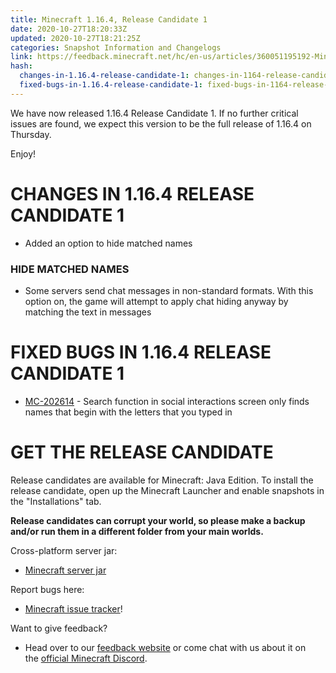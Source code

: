 ```yaml
---
title: Minecraft 1.16.4, Release Candidate 1
date: 2020-10-27T18:20:33Z
updated: 2020-10-27T18:21:25Z
categories: Snapshot Information and Changelogs
link: https://feedback.minecraft.net/hc/en-us/articles/360051195192-Minecraft-1-16-4-Release-Candidate-1
hash:
  changes-in-1.16.4-release-candidate-1: changes-in-1164-release-candidate-1
  fixed-bugs-in-1.16.4-release-candidate-1: fixed-bugs-in-1164-release-candidate-1
---
```


We have now released 1.16.4 Release Candidate 1. If no further critical issues are found, we expect this version to be the full release of 1.16.4 on Thursday.

Enjoy!

# CHANGES IN 1.16.4 RELEASE CANDIDATE 1

- Added an option to hide matched names

### HIDE MATCHED NAMES

- Some servers send chat messages in non-standard formats. With this option on, the game will attempt to apply chat hiding anyway by matching the text in messages

# FIXED BUGS IN 1.16.4 RELEASE CANDIDATE 1

- [MC-202614](https://bugs.mojang.com/browse/MC-202614) - Search function in social interactions screen only finds names that begin with the letters that you typed in

# GET THE RELEASE CANDIDATE

Release candidates are available for Minecraft: Java Edition. To install the release candidate, open up the Minecraft Launcher and enable snapshots in the "Installations" tab.

**Release candidates can corrupt your world, so please make a backup and/or run them in a different folder from your main worlds.**

Cross-platform server jar:

- [Minecraft server jar](https://launcher.mojang.com/v1/objects/daf2d997bd6b1725b6d59b48f533a6804d43db33/server.jar)

Report bugs here:

- [Minecraft issue tracker](https://aka.ms/snapshotbugs?ref=blog)!

Want to give feedback?

- Head over to our [feedback website](https://aka.ms/snapshotfeedback) or come chat with us about it on the [official Minecraft Discord](https://discordapp.com/invite/minecraft).
